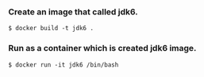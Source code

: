 ### Create an image that called jdk6.
```
$ docker build -t jdk6 .
```

### Run as a container which is created jdk6 image.
```
$ docker run -it jdk6 /bin/bash
```